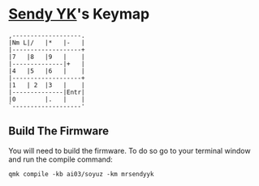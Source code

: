 # [Sendy YK](https://mr.sendyyk.com)'s Keymap

```
,-------------------.
|Nm L|/   |*   |-   |
|-------------------+
|7   |8   |9   |    |
|--------------|+   |
|4   |5   |6   |    |
|-------------------+
|1   | 2  |3   |    |
|--------------|Entr|
|0        |.   |    |
`-------------------'
```

## Build The Firmware

You will need to build the firmware. To do so go to your terminal window and run the compile command:

    qmk compile -kb ai03/soyuz -km mrsendyyk
